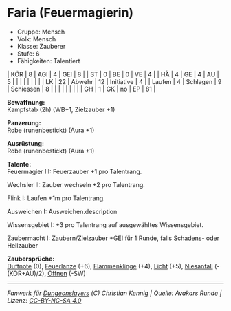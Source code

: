 # Faria (Feuermagierin)  
- Gruppe: Mensch  
- Volk: Mensch  
- Klasse: Zauberer  
- Stufe: 6  
- Fähigkeiten: Talentiert  


| KÖR    | 8  | AGI      | 4  | GEI        | 8  |
| ST     | 0  | BE       | 0  | VE         | 4  |
| HÄ     | 4  | GE       | 4  | AU         | 5  |
|        |    |          |    |            |    |
| LK     | 22 | Abwehr   | 12 | Initiative | 4  |
| Laufen | 4  | Schlagen | 9  | Schiessen  | 8  |
|        |    |          |    |            |    |
| GH     | 1  | GK       | no | EP         | 81 |


**Bewaffnung:**  
Kampfstab (2h) (WB+1, Zielzauber +1)

**Panzerung:**  
Robe (runenbestickt) (Aura +1)

**Ausrüstung:**  
Robe (runenbestickt) (Aura +1)

**Talente:**  
Feuermagier III: Feuerzauber +1 pro Talentrang.

Wechsler II: Zauber wechseln +2 pro Talentrang.

Flink I: Laufen +1m pro Talentrang.

Ausweichen I: Ausweichen.description

Wissensgebiet I: +3 pro Talentrang auf ausgewähltes Wissensgebiet.

Zaubermacht I: Zaubern/Zielzauber +GEI für 1 Runde, falls Schadens- oder Heilzauber


**Zaubersprüche:**  
[Duftnote](/grw/zauber/duftnote.md) (0), [Feuerlanze](/grw/zauber/feuerlanze.md) (+6), [Flammenklinge](/grw/zauber/flammenklinge.md) (+4), [Licht](/grw/zauber/licht.md) (+5), [Niesanfall](/grw/zauber/niesanfall.md) (-(KÖR+AU)/2), [Öffnen](/grw/zauber/oeffnen.md) (-SW)




___
*Fanwerk für [Dungeonslayers](https://www.dungeonslayers.net/) (C) Christian Kennig | Quelle: Avakars Runde | Lizenz: [CC-BY-NC-SA 4.0](https://creativecommons.org/licenses/by-nc-sa/4.0/deed.de)*